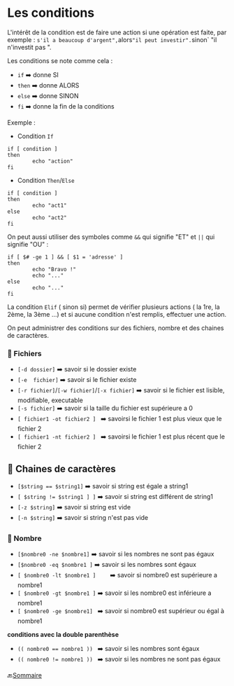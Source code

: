 # Les conditions
L'intérêt de la condition est de faire une action si une opération est faite, par exemple : `s'il a beaucoup d'argent",`alors` "il peut investir". `sinon` "il n'investit pas ".

Les conditions se note comme cela :

- `if`   :arrow_right: donne SI
- `then` :arrow_right: donne ALORS
- `else` :arrow_right: donne SINON
- `fi`   :arrow_right: donne la fin de la conditions
 
Exemple : 
* Condition `If`
```
if [ condition ]
then
        echo "action"
fi
```
* Condition `Then`/`Else`
```
if [ condition ]
then
        echo "act1"
else
        echo "act2"
fi
```
On peut aussi utiliser des symboles comme `&&` qui signifie "ET" et `||` qui signifie "OU" :
```
if [ $# -ge 1 ] && [ $1 = 'adresse' ]
then
        echo "Bravo !"
        echo "..."
else
        echo "..."
fi
```
La condition `Elif` ( sinon si) permet de vérifier plusieurs actions ( la 1re, la 2ème, la 3ème ...) et si aucune condition n'est remplis, effectuer une action.


On peut administrer des conditions sur des fichiers, nombre et des chaines de caractères.

###  :small_red_triangle: Fichiers

* `[-d dossier]` :arrow_right: savoir si le dossier existe
* `[-e  fichier]` :arrow_right: savoir si le fichier existe 
* `[-r fichier]`/`[-w fichier]`/`[-x fichier]` :arrow_right: savoir si le fichier est lisible, modifiable, executable
* `[-s fichier]` :arrow_right: savoir si la taille du fichier est supérieure a 0
* `[ fichier1 -ot fichier2 ] ` :arrow_right: savoirsi le fichier 1 est plus vieux que le fichier 2
* `[ fichier1 -nt fichier2 ] ` :arrow_right: savoirsi le fichier 1 est plus récent que le fichier 2

##  :small_red_triangle: Chaines de caractères

* `[$string == $string1]` :arrow_right: savoir si string est égale a string1
* `[ $string != $string1 ] ]` :arrow_right: savoir si string est différent de string1
* `[-z $string]` :arrow_right: savoir si string est vide
* `[-n $string]` :arrow_right: savoir si string n'est pas vide


###  :small_red_triangle: Nombre

* `[$nombre0 -ne $nombre1]` :arrow_right: savoir si les nombres ne sont pas égaux
* `[$nombre0 -eq $nombre1 ]` :arrow_right: savoir si les nombres sont égaux
* `[ $nombre0 -lt $nombre1 ]	` :arrow_right: savoir si nombre0 est supérieure a nombre1
* `[ $nombre0 -gt $nombre1 ]` :arrow_right: savoir si les nombre0 est inférieure a nombre1
* `[ $nombre0 -ge $nombre1] ` :arrow_right: savoir si nombre0 est supérieur ou égal à nombre1

**conditions avec la double parenthèse**

* `(( nombre0 == nombre1 ))	` :arrow_right: savoir si les nombres sont égaux
* `(( nombre0 != nombre1 ))	` :arrow_right: savoir si les nombres ne sont pas égaux


 :back:[Sommaire](https://github.com/nathymellal/SHELL/blob/main/README.md)








